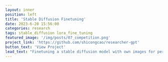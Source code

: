 ```yaml
---
layout: inner
position: left
title: 'Stable Diffusion Finetuning'
date: 2023-6-20 15:56:00
categories: research
tags: stable_diffusion lora_fine_tuning
featured_image: '/img/posts/07_competition.png'
project_link: 'https://github.com/shicongcao/researcher-gpt'
button_text: 'View Project'
lead_text: "Finetuning a stable diffusion model with own images for personalized style."
---
```

